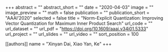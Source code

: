 +++
abstract = ""
abstract_short = ""
date = "2020-04-03"
image = ""
image_preview = ""
math = false
publication = ""
publication_short = "AAAI’2020"
selected = false
title = "Norm-Explicit Quantization: Improving Vector Quantization for Maximum Inner Product Search"
url_code = ""
url_dataset = ""
url_pdf = "https://doi.org/10.1609/aaai.v34i01.5333"
url_project = ""
url_slides = ""
url_video = ""
sort_position = 100

[[authors]]
name = "Xinyan Dai, Xiao Yan, Ke"
+++